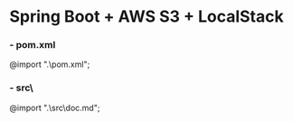 # Spring Boot + AWS S3 + LocalStack

### - pom.xml
@import ".\pom.xml";

### - src\
@import ".\src\doc.md";


<!-- ### - postman
@import ".\postman\doc.md";

### - scripts
@import ".\scripts\doc.md"; -->